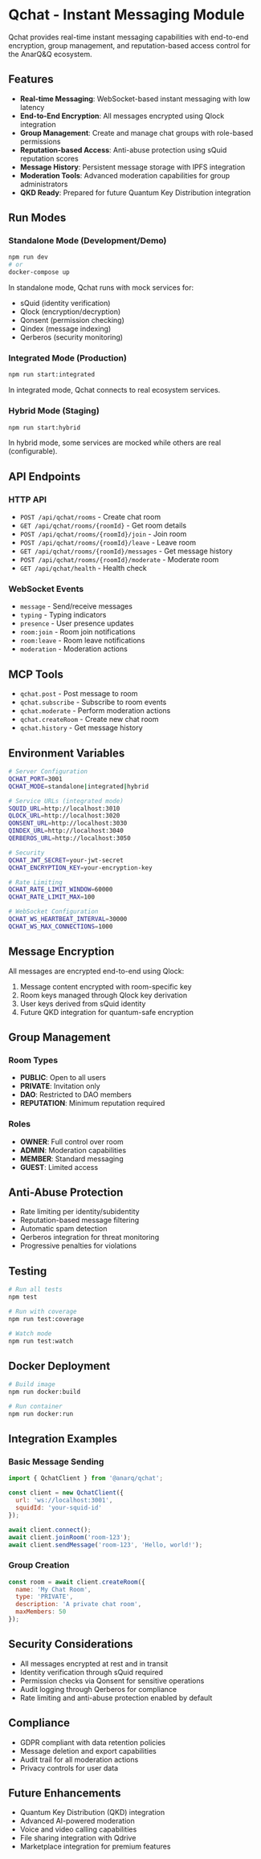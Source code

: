 # Qchat - Instant Messaging Module

Qchat provides real-time instant messaging capabilities with end-to-end encryption, group management, and reputation-based access control for the AnarQ&Q ecosystem.

## Features

- **Real-time Messaging**: WebSocket-based instant messaging with low latency
- **End-to-End Encryption**: All messages encrypted using Qlock integration
- **Group Management**: Create and manage chat groups with role-based permissions
- **Reputation-based Access**: Anti-abuse protection using sQuid reputation scores
- **Message History**: Persistent message storage with IPFS integration
- **Moderation Tools**: Advanced moderation capabilities for group administrators
- **QKD Ready**: Prepared for future Quantum Key Distribution integration

## Run Modes

### Standalone Mode (Development/Demo)
```bash
npm run dev
# or
docker-compose up
```

In standalone mode, Qchat runs with mock services for:
- sQuid (identity verification)
- Qlock (encryption/decryption)
- Qonsent (permission checking)
- Qindex (message indexing)
- Qerberos (security monitoring)

### Integrated Mode (Production)
```bash
npm run start:integrated
```

In integrated mode, Qchat connects to real ecosystem services.

### Hybrid Mode (Staging)
```bash
npm run start:hybrid
```

In hybrid mode, some services are mocked while others are real (configurable).

## API Endpoints

### HTTP API
- `POST /api/qchat/rooms` - Create chat room
- `GET /api/qchat/rooms/{roomId}` - Get room details
- `POST /api/qchat/rooms/{roomId}/join` - Join room
- `POST /api/qchat/rooms/{roomId}/leave` - Leave room
- `GET /api/qchat/rooms/{roomId}/messages` - Get message history
- `POST /api/qchat/rooms/{roomId}/moderate` - Moderate room
- `GET /api/qchat/health` - Health check

### WebSocket Events
- `message` - Send/receive messages
- `typing` - Typing indicators
- `presence` - User presence updates
- `room:join` - Room join notifications
- `room:leave` - Room leave notifications
- `moderation` - Moderation actions

## MCP Tools

- `qchat.post` - Post message to room
- `qchat.subscribe` - Subscribe to room events
- `qchat.moderate` - Perform moderation actions
- `qchat.createRoom` - Create new chat room
- `qchat.history` - Get message history

## Environment Variables

```bash
# Server Configuration
QCHAT_PORT=3001
QCHAT_MODE=standalone|integrated|hybrid

# Service URLs (integrated mode)
SQUID_URL=http://localhost:3010
QLOCK_URL=http://localhost:3020
QONSENT_URL=http://localhost:3030
QINDEX_URL=http://localhost:3040
QERBEROS_URL=http://localhost:3050

# Security
QCHAT_JWT_SECRET=your-jwt-secret
QCHAT_ENCRYPTION_KEY=your-encryption-key

# Rate Limiting
QCHAT_RATE_LIMIT_WINDOW=60000
QCHAT_RATE_LIMIT_MAX=100

# WebSocket Configuration
QCHAT_WS_HEARTBEAT_INTERVAL=30000
QCHAT_WS_MAX_CONNECTIONS=1000
```

## Message Encryption

All messages are encrypted end-to-end using Qlock:
1. Message content encrypted with room-specific key
2. Room keys managed through Qlock key derivation
3. User keys derived from sQuid identity
4. Future QKD integration for quantum-safe encryption

## Group Management

### Room Types
- **PUBLIC**: Open to all users
- **PRIVATE**: Invitation only
- **DAO**: Restricted to DAO members
- **REPUTATION**: Minimum reputation required

### Roles
- **OWNER**: Full control over room
- **ADMIN**: Moderation capabilities
- **MEMBER**: Standard messaging
- **GUEST**: Limited access

## Anti-Abuse Protection

- Rate limiting per identity/subidentity
- Reputation-based message filtering
- Automatic spam detection
- Qerberos integration for threat monitoring
- Progressive penalties for violations

## Testing

```bash
# Run all tests
npm test

# Run with coverage
npm run test:coverage

# Watch mode
npm run test:watch
```

## Docker Deployment

```bash
# Build image
npm run docker:build

# Run container
npm run docker:run
```

## Integration Examples

### Basic Message Sending
```javascript
import { QchatClient } from '@anarq/qchat';

const client = new QchatClient({
  url: 'ws://localhost:3001',
  squidId: 'your-squid-id'
});

await client.connect();
await client.joinRoom('room-123');
await client.sendMessage('room-123', 'Hello, world!');
```

### Group Creation
```javascript
const room = await client.createRoom({
  name: 'My Chat Room',
  type: 'PRIVATE',
  description: 'A private chat room',
  maxMembers: 50
});
```

## Security Considerations

- All messages encrypted at rest and in transit
- Identity verification through sQuid required
- Permission checks via Qonsent for sensitive operations
- Audit logging through Qerberos for compliance
- Rate limiting and anti-abuse protection enabled by default

## Compliance

- GDPR compliant with data retention policies
- Message deletion and export capabilities
- Audit trail for all moderation actions
- Privacy controls for user data

## Future Enhancements

- Quantum Key Distribution (QKD) integration
- Advanced AI-powered moderation
- Voice and video calling capabilities
- File sharing integration with Qdrive
- Marketplace integration for premium features